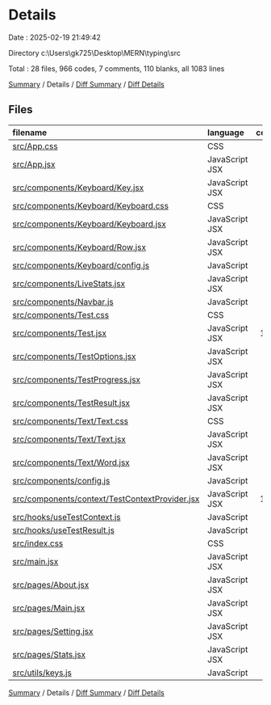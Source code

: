 # Details

Date : 2025-02-19 21:49:42

Directory c:\\Users\\gk725\\Desktop\\MERN\\typing\\src

Total : 28 files,  966 codes, 7 comments, 110 blanks, all 1083 lines

[Summary](results.md) / Details / [Diff Summary](diff.md) / [Diff Details](diff-details.md)

## Files
| filename | language | code | comment | blank | total |
| :--- | :--- | ---: | ---: | ---: | ---: |
| [src/App.css](/src/App.css) | CSS | 69 | 0 | 3 | 72 |
| [src/App.jsx](/src/App.jsx) | JavaScript JSX | 29 | 1 | 4 | 34 |
| [src/components/Keyboard/Key.jsx](/src/components/Keyboard/Key.jsx) | JavaScript JSX | 28 | 0 | 3 | 31 |
| [src/components/Keyboard/Keyboard.css](/src/components/Keyboard/Keyboard.css) | CSS | 55 | 2 | 7 | 64 |
| [src/components/Keyboard/Keyboard.jsx](/src/components/Keyboard/Keyboard.jsx) | JavaScript JSX | 34 | 0 | 8 | 42 |
| [src/components/Keyboard/Row.jsx](/src/components/Keyboard/Row.jsx) | JavaScript JSX | 12 | 0 | 2 | 14 |
| [src/components/Keyboard/config.js](/src/components/Keyboard/config.js) | JavaScript | 6 | 0 | 1 | 7 |
| [src/components/LiveStats.jsx](/src/components/LiveStats.jsx) | JavaScript JSX | 75 | 0 | 8 | 83 |
| [src/components/Navbar.js](/src/components/Navbar.js) | JavaScript | 0 | 0 | 1 | 1 |
| [src/components/Test.css](/src/components/Test.css) | CSS | 88 | 0 | 4 | 92 |
| [src/components/Test.jsx](/src/components/Test.jsx) | JavaScript JSX | 116 | 1 | 9 | 126 |
| [src/components/TestOptions.jsx](/src/components/TestOptions.jsx) | JavaScript JSX | 0 | 0 | 1 | 1 |
| [src/components/TestProgress.jsx](/src/components/TestProgress.jsx) | JavaScript JSX | 14 | 0 | 3 | 17 |
| [src/components/TestResult.jsx](/src/components/TestResult.jsx) | JavaScript JSX | 92 | 0 | 5 | 97 |
| [src/components/Text/Text.css](/src/components/Text/Text.css) | CSS | 54 | 1 | 2 | 57 |
| [src/components/Text/Text.jsx](/src/components/Text/Text.jsx) | JavaScript JSX | 50 | 0 | 9 | 59 |
| [src/components/Text/Word.jsx](/src/components/Text/Word.jsx) | JavaScript JSX | 42 | 0 | 6 | 48 |
| [src/components/config.js](/src/components/config.js) | JavaScript | 2 | 0 | 1 | 3 |
| [src/components/context/TestContextProvider.jsx](/src/components/context/TestContextProvider.jsx) | JavaScript JSX | 111 | 1 | 9 | 121 |
| [src/hooks/useTestContext.js](/src/hooks/useTestContext.js) | JavaScript | 9 | 0 | 2 | 11 |
| [src/hooks/useTestResult.js](/src/hooks/useTestResult.js) | JavaScript | 0 | 0 | 1 | 1 |
| [src/index.css](/src/index.css) | CSS | 50 | 0 | 6 | 56 |
| [src/main.jsx](/src/main.jsx) | JavaScript JSX | 5 | 0 | 2 | 7 |
| [src/pages/About.jsx](/src/pages/About.jsx) | JavaScript JSX | 5 | 0 | 3 | 8 |
| [src/pages/Main.jsx](/src/pages/Main.jsx) | JavaScript JSX | 5 | 0 | 3 | 8 |
| [src/pages/Setting.jsx](/src/pages/Setting.jsx) | JavaScript JSX | 5 | 0 | 3 | 8 |
| [src/pages/Stats.jsx](/src/pages/Stats.jsx) | JavaScript JSX | 5 | 0 | 3 | 8 |
| [src/utils/keys.js](/src/utils/keys.js) | JavaScript | 5 | 1 | 1 | 7 |

[Summary](results.md) / Details / [Diff Summary](diff.md) / [Diff Details](diff-details.md)